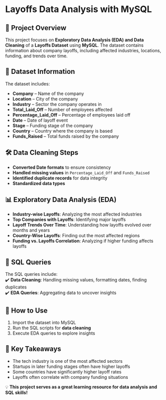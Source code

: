 # Layoffs Data Analysis with MySQL  

## 📌 Project Overview  
This project focuses on **Exploratory Data Analysis (EDA) and Data Cleaning** of a **Layoffs Dataset** using **MySQL**. The dataset contains information about company layoffs, including affected industries, locations, funding, and trends over time.  

## 📂 Dataset Information  
The dataset includes:  
- **Company** – Name of the company  
- **Location** – City of the company  
- **Industry** – Sector the company operates in  
- **Total_Laid_Off** – Number of employees affected  
- **Percentage_Laid_Off** – Percentage of employees laid off  
- **Date** – Date of layoff event  
- **Stage** – Funding stage of the company  
- **Country** – Country where the company is based  
- **Funds_Raised** – Total funds raised by the company  

## 🛠️ Data Cleaning Steps  
- **Converted Date formats** to ensure consistency  
- **Handled missing values** in `Percentage_Laid_Off` and `Funds_Raised`  
- **Identified duplicate records** for data integrity  
- **Standardized data types**  

## 📊 Exploratory Data Analysis (EDA)  
- **Industry-wise Layoffs**: Analyzing the most affected industries  
- **Top Companies with Layoffs**: Identifying major layoffs  
- **Layoff Trends Over Time**: Understanding how layoffs evolved over months and years  
- **Country-Wise Layoffs**: Finding out the most affected regions  
- **Funding vs. Layoffs Correlation**: Analyzing if higher funding affects layoffs  

## 📝 SQL Queries  
The SQL queries include:  
✔️ **Data Cleaning**: Handling missing values, formatting dates, finding duplicates  
✔️ **EDA Queries**: Aggregating data to uncover insights  

## 🚀 How to Use  
1. Import the dataset into MySQL  
2. Run the SQL scripts for **data cleaning**  
3. Execute EDA queries to explore insights  

## 📌 Key Takeaways  
- The tech industry is one of the most affected sectors  
- Startups in later funding stages often have higher layoffs  
- Some countries have significantly higher layoff rates  
- Layoffs often correlate with company funding situations  

💡 **This project serves as a great learning resource for data analysis and SQL skills!**  

